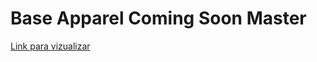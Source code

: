 # Base Apparel Coming Soon Master

<a href="https://thiagopdias.github.io/base-apparel-coming-soon-master/">Link para vizualizar</a>